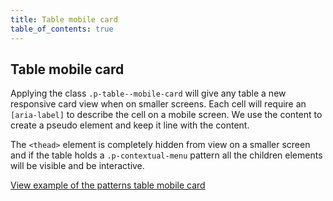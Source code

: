 ```yaml
---
title: Table mobile card
table_of_contents: true
---
```


## Table mobile card

Applying the class `.p-table--mobile-card` will give any table a new responsive card view when on smaller screens. Each cell will require
an `[aria-label]` to describe the cell on a mobile screen. We use the content to create a pseudo element and keep it line with the content.

The `<thead>` element is completely hidden from  view on a smaller screen and if the table holds a `.p-contextual-menu` pattern all the children elements will be visible and be interactive.

<a href="https://vanilla-framework.github.io/vanilla-framework/examples/patterns/tables/table-mobile-card/"
  class="js-example">
  View example of the patterns table mobile card
</a>
